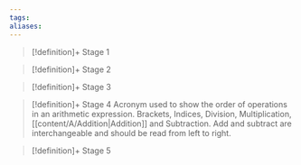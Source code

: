```yaml
---
tags:
aliases:
---
```


> [!definition]+ Stage 1
>

> [!definition]+ Stage 2
>

> [!definition]+ Stage 3
>

> [!definition]+ Stage 4
> Acronym used to show the order of operations in an arithmetic expression. Brackets, Indices, Division, Multiplication, [[content/A/Addition|Addition]] and Subtraction. Add and subtract are interchangeable and should be read from left to right.

> [!definition]+ Stage 5
>



